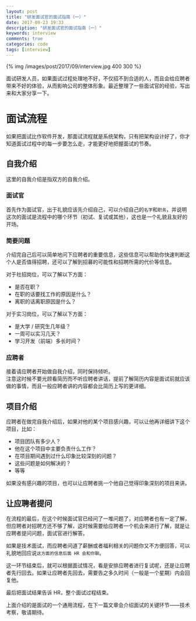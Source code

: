 ```yaml
---
layout: post
title: "研发面试官的面试指南（一）"
date: 2017-09-23 19:33
description: "研发面试官的面试指南（一）"
keywords: interview
comments: true
categories: code
tags: [interview]
---
```


{% img /images/post/2017/09/interview.jpg 400 300 %}

面试研发人员，如果面试过程处理地不好，不仅招不到合适的人，而且会给应聘者带来不好的体验，从而影响公司的整体形象。最近整理了一些面试官的经验，写出来和大家分享一下。

<!--more-->

# 面试流程

如果把面试比作软件开发，那面试流程就是系统架构，只有把架构设计好了，你才知道面试过程中的每一步要怎么走，才能更好地把握面试的节奏。

## 自我介绍

这里的自我介绍是指双方的自我介绍。

### 面试官

首先作为面试官，出于礼貌应该先介绍自己，可以介绍自己的`名字`和`职务`，并说明这次的面试是流程中的哪个环节（初试、复试或其他），这也是一个礼貌且友好的开场。

### 简要问题

介绍完自己后可以简单地问下应聘者的重要信息，这些信息可以帮助你快速判断这个人是否值得招聘，还可以了解到招募的可能性和招聘所需的代价等信息。

对于社招岗位，可以了解以下方面：

* 是否在职？
* 在职的话要找工作的原因是什么？
* 离职的话离职原因是什么？

对于实习岗位，可以了解以下方面：

* 是大学 / 研究生几年级？
* 一周可以实习几天？
* 学习开发（前端）多长时间？

### 应聘者

接着请应聘者开始做自我介绍，同时保持倾听。  
注意这时候不要光顾看简历而不听应聘者讲话，提前了解简历内容是面试前就应该做的事情，而且一般应聘者讲的内容都会比简历上写的更详细。

## 项目介绍

应聘者在做完自我介绍后，如果对他的某个项目感兴趣，可以让他再详细讲下这个项目，比如：

* 项目团队有多少人？
* 他在这个项目中主要负责什么工作？
* 在项目期间遇到过什么印象比较深刻的问题？
* 这些问题是如何解决的？
* 等等

如果没有感兴趣的项目，也可以让应聘者挑一个他自己觉得印象深刻的项目来讲。

## 让应聘者提问
 
在流程的最后，在这个时候面试官已经问了一堆问题了，对应聘者也有一定了解，但应聘者对招聘方还不够了解，这时候需要给应聘者一个机会来进行了解，就是让应聘者提问问题，面试官进行解答。
 
如果是技术面试，而应聘者问道了薪酬或者福利相关的问题你又不方便回答，可以礼貌地回应说`这方面的信息后面 HR 会和你聊`。
 
这一环节结束后，就可以根据面试情况，看是安排应聘者进行复试呢，还是让应聘者先行回去。如果让应聘者先回去，需要告之多久时间（一般是一个星期）内会回复他。  
  
最后把面试结果告诉 HR，整个面试过程结束。
  
上面介绍的是面试的一个通用流程，在下一篇文章会介绍面试的关键环节——技术考察，敬请期待。
